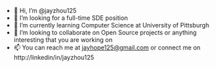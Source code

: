 - 👋 Hi, I’m @jayzhou125
- 👀 I’m looking for a full-time SDE position 
- 🌱 I’m currently learning Computer Science at University of Pittsburgh
- 💞️ I’m looking to collaborate on Open Source projects or anything interesting that you are working on
- 📫 You can reach me at jayhope125@gmail.com or connect me on http://linkedin/in/jayzhou125

<!---
jayzhou125/jayzhou125 is a ✨ special ✨ repository because its `README.md` (this file) appears on your GitHub profile.
You can click the Preview link to take a look at your changes.
--->
